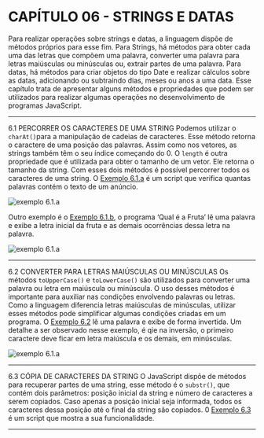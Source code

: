 # CAPÍTULO 06 - STRINGS E DATAS

Para realizar operações sobre strings e datas, a linguagem dispõe de métodos próprios para esse fim. Para Strings, há métodos para obter cada uma das letras que compõem uma palavra, converter uma palavra para letras maiúsculas ou minúsculas ou, extrair partes de uma palavra. Para datas, há métodos para criar objetos do tipo Date e realizar cálculos sobre as datas, adicionando ou subtraindo dias, meses ou anos a uma data. Esse capítulo trata de apresentar alguns métodos e propriedades que podem ser utilizados para realizar algumas operações no desenvolvimento de programas JavaScript.

---

6.1 PERCORRER OS CARACTERES DE UMA STRING
Podemos utilizar o `charAt()`para a manipulação de cadeias de caracteres. Esse método retorna o caractere de uma posição das palavras. Assim como nos vetores, as strings também têm o seu índice começando do 0.
O `length` é outra propriedade que é utilizada para obter o tamanho de um vetor. Ele retorna o tamanho da string. Com esses dois métodos é possível percorrer todos os caracteres de uma string. O [Exemplo 6.1.a](/capitulo06/exemplos/ex6_1/ex6_1.a/) é um script que verifica quantas palavras contém o texto de um anúncio.

![exemplo 6.1.a](/.github/cap06/ex6_1.a.png)

Outro exemplo é o [Exemplo 6.1.b](/capitulo06/exemplos/ex6_1/ex6_1.b/), o programa ‘Qual é a Fruta’ lê uma palavra e exibe a letra inicial da fruta e as demais ocorrências dessa letra na palavra.

![exemplo 6.1.a](/.github/cap06/ex6_1.b.png)

---

6.2 CONVERTER PARA LETRAS MAIÚSCULAS OU MINÚSCULAS
Os métodos `toUpperCase()` e `toLowerCase()` são utilizados para converter uma palavra ou letra em maiúscula ou minúscula. O uso desses métodos é importante para auxiliar nas condições envolvendo palavras ou letras. Como a linguagem diferencia letras maiúsculas de minúsculas, utilizar esses métodos pode simplificar algumas condições criadas em um programa. O [Exemplo 6.2](/capitulo06/exemplos/ex6_1/ex6_2) lê uma palavra e exibe de forma invertida. Um detalhe a ser observado nesse exemplo, é qie na inversão, o primeiro caractere deve ficar em letra maiúscula e os demais, em minúsculas.

![exemplo 6.1.a](/.github/cap06/ex6_2.png)

---

6.3 CÓPIA DE CARACTERES DA STRING
O JavaScript dispõe de métodos para recuperar partes de uma string, esse método é o `substr()`, que contém dois parâmetros: posição inicial da string e número de caracteres a serem copiados. Caso apenas a posição inicial seja informada, todos os caracteres dessa posição até o final da string são copiados. 0 [Exemplo 6.3](/capitulo06/exemplos/ex6_3)
é um script que mostra a sua funcionalidade.

---
